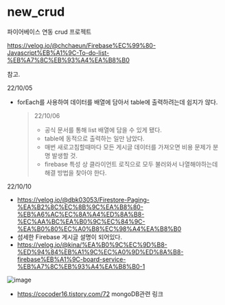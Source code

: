 # new_crud
파이어베이스 연동 crud 프로젝트

https://velog.io/@chchaeun/Firebase%EC%99%80-Javascript%EB%A1%9C-To-do-list-%EB%A7%8C%EB%93%A4%EA%B8%B0

참고.

22/10/05
- forEach를 사용하여 데이터를 배열에 담아서 table에 출력하려는데 쉽지가 않다.
  > 22/10/06
  > - 공식 문서를 통해 list 배열에 담을 수 있게 됐다.
  > - table에 동적으로 출력하는 일만 남았다.
  > - 매번 새로고침할때마다 모든 게시글 데이터를 가져오면 비용 문제가 분명 발생할 것.
  > - firebase 특성 상 클라이언트 로직으로 모두 불러와서 나열해야하는데 해결 방법을 찾아야 한다.

22/10/10
- https://velog.io/@dbk03053/Firestore-Paging-%EA%B2%8C%EC%8B%9C%EA%B8%80-%EB%A6%AC%EC%8A%A4%ED%8A%B8-%EC%AA%BC%EA%B0%9C%EC%84%9C-%EA%B0%80%EC%A0%B8%EC%98%A4%EA%B8%B0
- 섬세한 Firebase 게시글 설명이 되어있다.
- https://velog.io/@kina/%EA%B0%9C%EC%9D%B8-%ED%94%84%EB%A1%9C%EC%A0%9D%ED%8A%B8-firebase%EB%A1%9C-board-service-%EB%A7%8C%EB%93%A4%EA%B8%B0-1

![image](https://user-images.githubusercontent.com/89388117/194795756-f84c872a-adda-466b-9e1d-b0dc7b647037.png)

- https://cocoder16.tistory.com/72 mongoDB관련 링크
